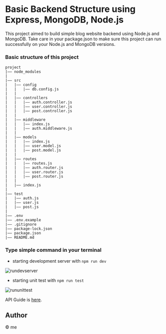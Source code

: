 # Basic Backend Structure using Express, MongoDB, Node.js

This project aimed to build simple blog website backend using Node.js and MongoDB.
Take care in your package.json to make sure this project can run successfully on your Node.js and MongoDB versions.

### Basic structure of this project

```
project
|—— node_modules
|
|—— src
|   |—— config
|   |   |—— db.config.js
|   |
|   |—— controllers
|   |   |—— auth.controller.js
|   |   |—— user.controller.js
|   |   |—— post.controller.js
|   |
|   |—— middleware
|   |   |—— index.js
|   |   |—— auth.middleware.js
|   |
|   |—— models
|   |   |—— index.js
|   |   |—— user.model.js
|   |   |—— post.model.js
|   |
|   |—— routes
|   |   |—— routes.js
|   |   |—— auth.router.js
|   |   |—— user.router.js
|   |   |—— post.router.js
|   |
|   |—— index.js
|
|—— test
|   |—— auth.js
|   |—— user.js
|   |—— post.js
|
|—— .env
|—— .env.example
|—— .gitignore
|—— package-lock.json
|—— package.json
|—— README.md
```

### Type simple command in your terminal

- starting development server with `npm run dev`

![rundevserver](https://user-images.githubusercontent.com/121834775/218337207-2b704f3e-8fa7-48bc-b879-b4f758dd7bed.png)

- starting unit test with `npm run test`

![rununittest](https://user-images.githubusercontent.com/121834775/218337229-89ff1a1b-8100-4315-888e-7c2d3e125a42.png)

API Guide is [here](https://github.com/mountiv/express-basic-backend-structure-apis).

## Author

© me
